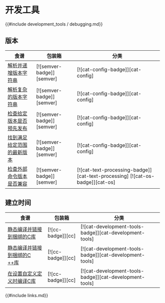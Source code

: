 
# 开发工具

{{#include development_tools / debugging.md}}

## 版本

| 食谱 | 包装箱 | 分类 |
| --- | --- | --- |
| [解析并递增版本字符串][ex-semver-increment] | [![semver-badge]][semver] | [![cat-config-badge]][cat-config] |
| [解析复杂的版本字符串][ex-semver-complex] | [![semver-badge]][semver] | [![cat-config-badge]][cat-config] |
| [检查给定版本是否预先发布][ex-semver-prerelease] | [![semver-badge]][semver] | [![cat-config-badge]][cat-config] |
| [找到满足给定范围的最新版本][ex-semver-latest] | [![semver-badge]][semver] | [![cat-config-badge]][cat-config] |
| [检查外部命令版本是否兼容][ex-semver-command] | [![semver-badge]][semver] | [![cat-text-processing-badge]][cat-text-processing] [![cat-os-badge]][cat-os] |

## 建立时间

| 食谱 | 包装箱 | 分类 |
| --- | --- | --- |
| [静态编译并链接到捆绑的C库][ex-cc-static-bundled] | [![cc-badge]][cc] | [![cat-development-tools-badge]][cat-development-tools] |
| [静态编译并链接到捆绑的C ++库][ex-cc-static-bundled-cpp] | [![cc-badge]][cc] | [![cat-development-tools-badge]][cat-development-tools] |
| [在设置自定义定义时编译C库][ex-cc-custom-defines] | [![cc-badge]][cc] | [![cat-development-tools-badge]][cat-development-tools] |

[ex-semver-increment]: development_tools/versioning.html#parse-and-increment-a-version-string

[ex-semver-complex]: development_tools/versioning.html#parse-a-complex-version-string

[ex-semver-prerelease]: development_tools/versioning.html#check-if-given-version-is-pre-release

[ex-semver-latest]: development_tools/versioning.html#find-the-latest-version-satisfying-given-range

[ex-semver-command]: development_tools/versioning.html#check-external-command-version-for-compatibility

[ex-cc-static-bundled]: development_tools/build_tools.html#compile-and-link-statically-to-a-bundled-c-library

[ex-cc-static-bundled-cpp]: development_tools/build_tools.html#compile-and-link-statically-to-a-bundled-c-library-1

[ex-cc-custom-defines]: development_tools/build_tools.html#compile-a-c-library-while-setting-custom-defines

{{#include links.md}}

